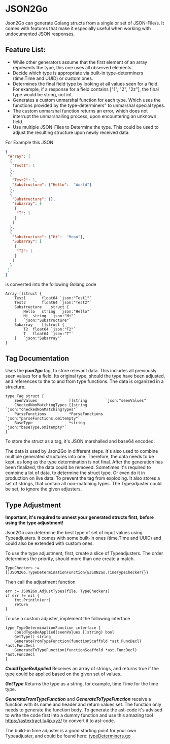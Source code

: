 # JSON2Go

Json2Go can generate Golang structs from a single or set of JSON-File/s. It comes with features that make it especially useful when working with undocumented JSON responses.

## Feature List:
 - While other generators assume that the first element of an array represents the type, this one uses all observed elements.
 - Decide which type is appropriate via built-in type-determiners (time.Time and UUID) or custom ones.
 - Determines the final field type by looking at all values seen for a field. For example, if a response for a field contains ["1", "2", "2z"], the final type would be string, not int.
 - Generates a custom unmarshal function for each type. Which uses the functions provided by the type-determiners" to unmarshal special types.
 - The custom unmarshal function returns an error, which does not interrupt the unmarshalling process, upon encountering an unknown field.
 - Use multiple JSON-Files to Determine the type. This could be used to adjust the resulting structure upon newly received data.




For Example this JSON 
```json
{
 "Array": [
  {
   "Test1": 1
  },
  {
   "Test2": 1,
   "Substructure": {"Hello":  "World"}
  },
  {
   "Substructure": {},
   "Subarray": [
    {
     "T": 1
    }
   ]
  },
  {
   "Substructure": {"Hi":  "Moon"},
   "Subarray": [
    {
     "T2": 1
    }
   ]
  }
 ]
}
```
is converted into the following Golang code

```golang
Array []struct {
	Test1		float64	`json:"Test1"`
	Test2		float64	`json:"Test2"`
	Substructure	struct {
		Hello	string	`json:"Hello"`
		Hi	string	`json:"Hi"`
	}	`json:"Substructure"`
	Subarray	[]struct {
		T2	float64	`json:"T2"`
		T	float64	`json:"T"`
	}	`json:"Subarray"`
}
```

## Tag Documentation

Uses the _**json2go**_ tag, to store relevant data. This includes all previously seen values for a field. Its original
type, should the type have been adjusted, and references to the to and from type functions.
The data is organized in a structure.

```golang
type Tag struct {
	SeenValues              []string        `json:"seenValues"`
	CheckedNonMatchingTypes []string        `json:"checkedNonMatchingTypes"`
	ParseFunctions          *ParseFunctions `json:"parseFunctions,omitempty"`
	BaseType                *string         `json:"baseType,omitempty"`
}
```
To store the struct as a tag, it's JSON marshalled and base64 encoded.

The data is used by Json2Go in different steps. It's also used to combine multiple generated structures into one.
Therefore, the data needs to be kept, as long as the type determination is not final. 
After the generation has been finalized, the data could be removed. Sometimes it's required to combine
a lot of data, to determine the struct type. Or even do it in production on live data. 
To prevent the tag from exploding. It also stores a set of strings, that contain all non-matching types.
The Typeadjuster could be set, to ignore the given adjusters.

## Type Adjustment

**Important, it's required to unnest your generated structs first, before using the type adjustment!**

Json2Go can determine the best type of set of input values using Typeadjusters. It comes with some built-in ones 
(time.Time and UUID) and could also be extended with custom ones.

To use the type adjustment, first, create a slice of Typeadjusters. The order determines the priority, 
should more than one create a match.

```golang
TypeCheckers := []JSON2Go.TypeDeterminationFunction{&JSON2Go.TimeTypeChecker{}}
```

Then call the adjustment function

```golang
err := JSON2Go.AdjustTypes(file, TypeCheckers)
if err != nil {
	fmt.Println(err)
	return
}
```

To use a custom adjuster, implement the following interface

```golang
type TypeDeterminationFunction interface {
	CouldTypeBeApplied(seenValues []string) bool
	GetType() string
	GenerateFromTypeFunction(functionScaffold *ast.FuncDecl) *ast.FuncDecl
	GenerateToTypeFunction(functionScaffold *ast.FuncDecl) *ast.FuncDecl
}
```
**_CouldTypeBeApplied_** Receives an array of strings, and returns true if the type could be applied based on the given
set of values.

**_GetType_** Returns the type as a string, for example, time.Time for the time type.

_**GenerateFromTypeFunction**_ and _**GenerateToTypeFunction**_ receive a function with its name and header and 
return values set. The function only needs to generate the function body. To generate the ast-code it's 
advised to write the code first into a dummy function and use this amazing tool https://astextract.lu4p.xyz/ 
to convert it to ast-code.

The build-in time adjuster is a good starting point for your own Typeadjuster, and could be found here: 
[typeDeterminers.go](https://github.com/Lemonn/JSON2Go/blob/ce85a6cc8abf255c8c8733ddbcb10d3dc40fa7a1/typeDeterminers.go#L15)

